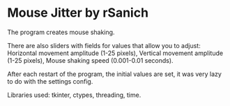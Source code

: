 # Mouse Jitter by rSanich
The program creates mouse shaking.

There are also sliders with fields for values ​​that allow you to adjust:
Horizontal movement amplitude (1-25 pixels),
Vertical movement amplitude (1-25 pixels),
Mouse shaking speed (0.001-0.01 seconds).

After each restart of the program, the initial values ​​are set, it was very lazy to do with the settings config.

Libraries used: tkinter, ctypes, threading, time.
